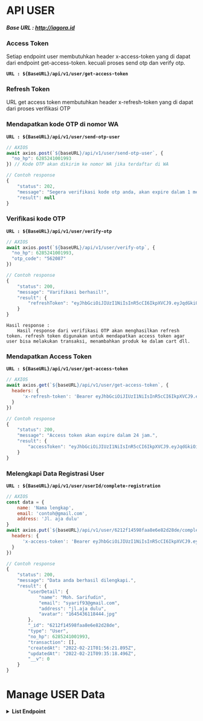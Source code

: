 # **API USER**

#### ***Base URL : http://iagora.id***

### Access Token

Setiap endpoint user membutuhkan header x-access-token yang di dapat dari endpoint get-access-token. kecuali proses send otp dan verify otp.

**`URL : ${BaseURL}/api/v1/user/get-access-token`**

### Refresh Token

URL get access token membutuhkan header x-refresh-token yang di dapat dari proses verifikasi OTP

### Mendapatkan kode OTP di nomor WA
**`URL : ${BaseURL}/api/v1/user/send-otp-user`**
```js
// AXIOS
await axios.post(`${baseURL}/api/v1/user/send-otp-user`, {
  "no_hp": 6285241001993
}) // Kode OTP akan dikirim ke nomor WA jika terdaftar di WA

// Contoh response
{
    "status": 202,
    "message": "Segera verifikasi kode otp anda, akan expire dalam 1 menit",
    "result": null
}
```

### Verifikasi kode OTP
**`URL : ${BaseURL}/api/v1/user/verify-otp`**
```js
// AXIOS
await axios.post(`${baseURL}/api/v1/user/verify-otp`, {
  "no_hp": 6285241001993,
  "otp_code": "562087"
})

// Contoh response
{
    "status": 200,
    "message": "Varifikasi berhasil!",
    "result": {
        "refreshToken": "eyJhbGciOiJIUzI1NiIsInR5cCI6IkpXVCJ9.eyJqdGkiOiI2MjBhNDZlNTg1MDVmNzU1M2U4NTZmNDAiLCJub19ocCI6IjYyODIxMTYxMDQwMTYiLCJpc3MiOiJodHRwOi8vaWFnb3JhLmlkIiwiYXVkIjoiaHR0cDovL2lhZ29yYS5pZCIsImlhdCI6MTY0NTQzNTM2MCwiZXhwIjoxNjQ4MDI3MzYwfQ.mF3TkBQzQL6fgWJXCmt3HMK86EMn4maeSgL_HpfWgKw"
    }
}
```

```text
Hasil response : 
    Hasil response dari verifikasi OTP akan menghasilkan refresh token. refresh token digunakan untuk mendapatkan access token agar user bisa melakukan transaksi, menambahkan produk ke dalam cart dll.
```

### Mendapatkan Access Token
**`URL : ${BaseURL}/api/v1/user/get-access-token`**
```js
// AXIOS
await axios.get(`${baseURL}/api/v1/user/get-access-token`, {
  headers: {
      'x-refresh-token': 'Bearer eyJhbGciOiJIUzI1NiIsInR5cCI6IkpXVCJ9.eyJqdGkiOiI2MjBhNDZlNTg1MDVmNzU1M2U4NTZmNDAiLCJub19ocCI6IjYyODIxMTYxMDQwMTYiLCJpc3MiOiJodHRwOi8vaWFnb3JhLmlkIiwiYXVkIjoiaHR0cDovL2lhZ29yYS5pZCIsImlhdCI6MTY0NTQzNTM2MCwiZXhwIjoxNjQ4MDI3MzYwfQ.mF3TkBQzQL6fgWJXCmt3HMK86EMn4maeSgL_HpfWgKw'
  }
})

// Contoh response
{
    "status": 200,
    "message": "Access token akan expire dalam 24 jam.",
    "result": {
        "accessToken": "eyJhbGciOiJIUzI1NiIsInR5cCI6IkpXVCJ9.eyJqdGkiOiI2MjEyZjE0NTk4ZmFhOGU2ZTgyZDI4ZGUiLCJub19ocCI6NjI4MjExNjEwNDAxNiwiaXNzIjoiaHR0cDovL2xvY2FsaG9zdCIsImF1ZCI6Imh0dHA6Ly9sb2NhbGhvc3QiLCJpYXQiOjE2NDU0MzU4NDgsImV4cCI6MTY0NTUyMjI0OH0.yMha3e80dQDPlvw_2Ou6hA3XyNAcBjlZzEF_meo42l8"
    }
}
```

### Melengkapi Data Registrasi User
**`URL : ${BaseURL}/api/v1/user/userId/complete-registration`**
```js
// AXIOS
const data = {
    name: 'Nama lengkap',
    email: 'contoh@gmail.com',
    address: 'Jl. aja dulu'
}
await axios.put(`${baseURL}/api/v1/user/6212f14598faa8e6e82d28de/complete-registration`, data, {
  headers: {
      'x-access-token': 'Bearer eyJhbGciOiJIUzI1NiIsInR5cCI6IkpXVCJ9.eyJqdGkiOiI2MjEyZjE0NTk4ZmFhOGU2ZTgyZDI4ZGUiLCJub19ocCI6NjI4MjExNjEwNDAxNiwiaXNzIjoiaHR0cDovL2xvY2FsaG9zdCIsImF1ZCI6Imh0dHA6Ly9sb2NhbGhvc3QiLCJpYXQiOjE2NDU0MzU4NDgsImV4cCI6MTY0NTUyMjI0OH0.yMha3e80dQDPlvw_2Ou6hA3XyNAcBjlZzEF_meo42l8'
  }
})

// Contoh response
{
    "status": 200,
    "message": "Data anda berhasil dilengkapi.",
    "result": {
        "userDetail": {
            "name": "Moh. Sarifudin",
            "email": "syarif93@gmail.com",
            "address": "jl.aja dulu",
            "avatar": "1645436118444.jpg"
        },
        "_id": "6212f14598faa8e6e82d28de",
        "type": "User",
        "no_hp": 6285241001993,
        "transaction": [],
        "createdAt": "2022-02-21T01:56:21.895Z",
        "updatedAt": "2022-02-21T09:35:18.496Z",
        "__v": 0
    }
}
```

# Manage USER Data

**<details><summary>List Endpoint</summary>**
### **1. Get User Data**
Endpoint get user data membutuhkan header x-access-token yang di dapat dari endpoint get-access-token.

**`URL : ${BaseURL}/api/v1/user/get-data`**
```js
// AXIOS
await axios.get(`${baseURL}/api/v1/user/get-data`, {
  headers: {
      'x-access-token': 'Bearer eyJhbGciOiJIUzI1NiIsInR5cCI6IkpXVCJ9.eyJqdGkiOiI2MjEyZjE0NTk4ZmFhOGU2ZTgyZDI4ZGUiLCJub19ocCI6NjI4MjExNjEwNDAxNiwiaXNzIjoiaHR0cDovL2xvY2FsaG9zdCIsImF1ZCI6Imh0dHA6Ly9sb2NhbGhvc3QiLCJpYXQiOjE2NDU0MzU4NDgsImV4cCI6MTY0NTUyMjI0OH0.yMha3e80dQDPlvw_2Ou6hA3XyNAcBjlZzEF_meo42l8'
  }
})

// Contoh response
{
    "status": 200,
    "message": "Success!",
    "result": {
        "userDetail": {
            "name": "Syarif",
            "email": "test@test.com",
            "address": "jl."
        },
        "_id": "6218bb4d03faab15554bb78b",
        "type": "User",
        "no_hp": 6282116104016,
        "transaction": [],
        "createdAt": "2022-02-25T11:19:41.546Z",
        "updatedAt": "2022-02-25T11:20:15.707Z",
        "__v": 0
    }
}
```
### **1. Update User Data**
Endpoint update user data membutuhkan header x-access-token yang di dapat dari endpoint get-access-token.

**`URL : ${BaseURL}/api/v1/user/update-data`**
```js
// Body dari setiap endpoint bersifat opsional, bisa hanya satu data atau lebih
// Contohnya isi body hanya satu data :
const data = {
    name: "Moh. Sarifudin"
}
// Contoh dua data :
const data = {
    name: "Moh. Sarifudin",
    email: "test@test.com"
}
// Contoh upload avatar
const formData = new FormData()
formData.append('avatar', avatarImage)


// AXIOS
await axios.put(`${baseURL}/api/v1/user/update-data`, data | formData , {
  headers: {
      'x-access-token': 'Bearer eyJhbGciOiJIUzI1NiIsInR5cCI6IkpXVCJ9.eyJqdGkiOiI2MjEyZjE0NTk4ZmFhOGU2ZTgyZDI4ZGUiLCJub19ocCI6NjI4MjExNjEwNDAxNiwiaXNzIjoiaHR0cDovL2xvY2FsaG9zdCIsImF1ZCI6Imh0dHA6Ly9sb2NhbGhvc3QiLCJpYXQiOjE2NDU0MzU4NDgsImV4cCI6MTY0NTUyMjI0OH0.yMha3e80dQDPlvw_2Ou6hA3XyNAcBjlZzEF_meo42l8'
  }
})

// Contoh response
{
    "status": 200,
    "message": "Success!",
    "result": {
        "userDetail": {
            "name": "Moh. Sarifudin",
            "email": "syarif93@gmail.com",
            "address": "jl. aja dulu",
            "avatar": "1646098312627.jpg"
        },
        "_id": "6218bb4d03faab15554bb78b",
        "type": "User",
        "no_hp": 6282116104016,
        "transaction": [],
        "createdAt": "2022-02-25T11:19:41.546Z",
        "updatedAt": "2022-03-01T01:31:52.669Z",
        "__v": 0
    }
}
```
</details>
